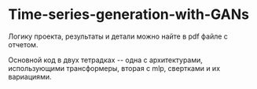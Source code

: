 # Time-series-generation-with-GANs

Логику проекта, результаты и детали можно найте в pdf файле с отчетом.

Основной код в двух тетрадках -- одна с архитектурами, использующими трансформеры, вторая с mlp, свертками и их вариациями. 


